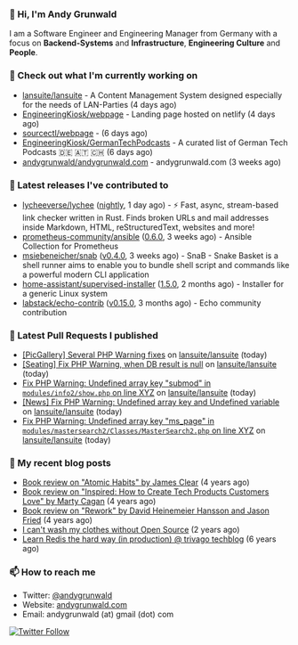 ### 👋 Hi, I'm Andy Grunwald

I am a Software Engineer and Engineering Manager from Germany with a focus on **Backend-Systems** and **Infrastructure**, **Engineering Culture** and **People**.

### 👷 Check out what I'm currently working on


- [lansuite/lansuite](https://github.com/lansuite/lansuite) - A Content Management System designed especially for the needs of LAN-Parties (4 days ago)
- [EngineeringKiosk/webpage](https://github.com/EngineeringKiosk/webpage) - Landing page hosted on netlify (4 days ago)
- [sourcectl/webpage](https://github.com/sourcectl/webpage) -  (6 days ago)
- [EngineeringKiosk/GermanTechPodcasts](https://github.com/EngineeringKiosk/GermanTechPodcasts) - A curated list of German Tech Podcasts 🇩🇪 🇦🇹 🇨🇭 (6 days ago)
- [andygrunwald/andygrunwald.com](https://github.com/andygrunwald/andygrunwald.com) - andygrunwald.com (3 weeks ago)

### 🔭 Latest releases I've contributed to


- [lycheeverse/lychee](https://github.com/lycheeverse/lychee) ([nightly](https://github.com/lycheeverse/lychee/releases/tag/nightly), 1 day ago) - ⚡ Fast, async, stream-based link checker written in Rust. Finds broken URLs and mail addresses inside Markdown, HTML, reStructuredText, websites and more!
- [prometheus-community/ansible](https://github.com/prometheus-community/ansible) ([0.6.0](https://github.com/prometheus-community/ansible/releases/tag/0.6.0), 3 weeks ago) - Ansible Collection for Prometheus
- [msiebeneicher/snab](https://github.com/msiebeneicher/snab) ([v0.4.0](https://github.com/msiebeneicher/snab/releases/tag/v0.4.0), 3 weeks ago) - SnaB - Snake Basket is a shell runner aims to enable you to bundle shell script and commands like a powerful modern CLI application
- [home-assistant/supervised-installer](https://github.com/home-assistant/supervised-installer) ([1.5.0](https://github.com/home-assistant/supervised-installer/releases/tag/1.5.0), 2 months ago) - Installer for a generic Linux system
- [labstack/echo-contrib](https://github.com/labstack/echo-contrib) ([v0.15.0](https://github.com/labstack/echo-contrib/releases/tag/v0.15.0), 3 months ago) - Echo community contribution

### 🔨 Latest Pull Requests I published


- [[PicGallery] Several PHP Warning fixes](https://github.com/lansuite/lansuite/pull/736) on [lansuite/lansuite](https://github.com/lansuite/lansuite) (today)
- [[Seating] Fix PHP Warning, when DB result is null](https://github.com/lansuite/lansuite/pull/735) on [lansuite/lansuite](https://github.com/lansuite/lansuite) (today)
- [Fix PHP Warning: Undefined array key &#34;submod&#34; in `modules/info2/show.php` on line XYZ](https://github.com/lansuite/lansuite/pull/734) on [lansuite/lansuite](https://github.com/lansuite/lansuite) (today)
- [[News] Fix PHP Warning: Undefined array key and Undefined variable](https://github.com/lansuite/lansuite/pull/733) on [lansuite/lansuite](https://github.com/lansuite/lansuite) (today)
- [Fix PHP Warning: Undefined array key &#34;ms_page&#34; in `modules/mastersearch2/Classes/MasterSearch2.php` on line XYZ](https://github.com/lansuite/lansuite/pull/732) on [lansuite/lansuite](https://github.com/lansuite/lansuite) (today)

### 📝 My recent blog posts


- [Book review on &#34;Atomic Habits&#34; by James Clear](https://andygrunwald.com/blog/book-review-on-atomic-habits-by-james-clear/) (4 years ago)
- [Book review on &#34;Inspired: How to Create Tech Products Customers Love&#34; by Marty Cagan](https://andygrunwald.com/blog/book-review-on-inspired-how-to-create-tech-products-customers-love-by-marty-cagan/) (4 years ago)
- [Book review on &#34;Rework&#34; by David Heinemeier Hansson and Jason Fried](https://andygrunwald.com/blog/book-review-on-rework-by-david-heinemeier-hansson-and-jason-fried/) (4 years ago)
- [I can&#39;t wash my clothes without Open Source](https://andygrunwald.com/blog/i-cant-wash-my-clothes-without-open-source/) (2 years ago)
- [Learn Redis the hard way (in production) @ trivago techblog](https://andygrunwald.com/blog/learn-redis-the-hard-way-in-production-trivago-techblog/) (6 years ago)

### 📫 How to reach me

- Twitter: [@andygrunwald](https://twitter.com/andygrunwald)
- Website: [andygrunwald.com](https://andygrunwald.com)
- Email: andygrunwald (at) gmail (dot) com

[![Twitter Follow](https://img.shields.io/twitter/follow/andygrunwald?label=Follow&style=social)](https://twitter.com/andygrunwald)
